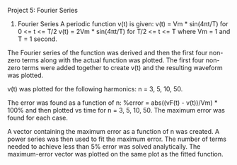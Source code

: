 Project 5: Fourier Series

1. Fourier Series
A periodic function v(t) is given:
v(t) = Vm * sin(4πt/T) for 0 <= t <= T/2
v(t) = 2Vm * sin(4πt/T) for T/2 <= t <= T
where Vm = 1 and T = 1 second.

The Fourier series of the function was derived and then the first four non-zero terms along with the actual function was plotted.
The first four non-zero terms were added together to create v(t) and the resulting waveform was plotted.

v(t) was plotted for the following harmonics: n = 3, 5, 10, 50.

The error was found as a function of n:
%error = abs((vF(t) - v(t))/Vm) * 100%
and then plotted vs time for n = 3, 5, 10, 50. The maximum error was found for each case.

A vector containing the maximum error as a function of n was created. A power series was then used to fit the maximum error. The number of terms needed to achieve less than 5% error was solved analytically. The maximum-error vector was plotted on the same plot as the fitted function.
